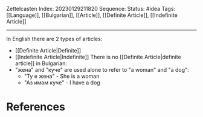 Zettelcasten Index: 20230129211820
Sequence:
Status: #idea
Tags: [[Language]], [[Bulgarian]], [[Article]], [[Definite Article]], [[Indefinite Article]]

---

In English there are 2 types of articles:
- [[Definite Article|Definite]]
- [[Indefinite Article|Indefinite]]
There is no [[Definite Article|definite article]] in Bulgarian:
- "жена" and "куче" are used alone to refer to "a woman" and "a dog":
	- "Ту е жена" - She is a woman
	- "Аз имам куче" - I have a dog

# References